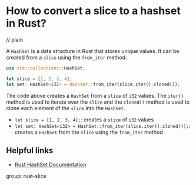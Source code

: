 # How to convert a slice to a hashset in Rust?
// plain

A `HashSet` is a data structure in Rust that stores unique values. It can be created from a `slice` using the `from_iter` method.

```rust
use std::collections::HashSet;

let slice = [1, 2, 3, 4];
let set: HashSet<i32> = HashSet::from_iter(slice.iter().cloned());
```

The code above creates a `HashSet` from a `slice` of `i32` values. The `iter()` method is used to iterate over the `slice` and the `cloned()` method is used to clone each element of the `slice` into the `HashSet`.

- `let slice = [1, 2, 3, 4];`: creates a `slice` of `i32` values
- `let set: HashSet<i32> = HashSet::from_iter(slice.iter().cloned());`: creates a `HashSet` from the `slice` using the `from_iter` method

## Helpful links
- [Rust HashSet Documentation](https://doc.rust-lang.org/std/collections/struct.HashSet.html)

group: rust-slice